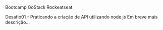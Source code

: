 Bootcamp GoStack Rockeatseat

Desafio01 - Praticando a criação de API utilizando node.js
Em breve mais descrição...
